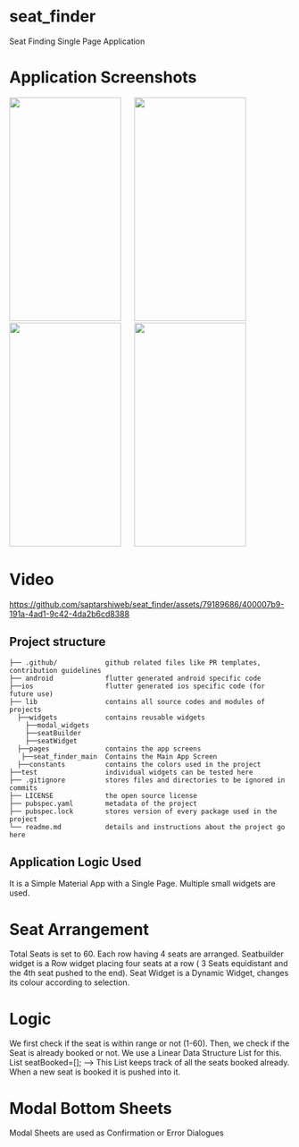 # seat_finder

Seat Finding Single Page Application

# Application Screenshots
<img src="https://github.com/saptarshiweb/seat_finder/assets/79189686/d9d253c2-884e-4e85-8de5-e94a39af1dcb" width="200" height="400">&nbsp;&nbsp;&nbsp;&nbsp;&nbsp;
<img src="https://github.com/saptarshiweb/seat_finder/assets/79189686/12b5276c-9d05-4743-a009-e019599ad05a" width="200" height="400">&nbsp;&nbsp;&nbsp;&nbsp;&nbsp;
<img src="https://github.com/saptarshiweb/seat_finder/assets/79189686/478257be-89f9-4bae-9943-13756a9f7325" width="200" height="400">&nbsp;&nbsp;&nbsp;&nbsp;&nbsp;
<img src="https://github.com/saptarshiweb/seat_finder/assets/79189686/2d90c3f5-d058-4789-843d-ef59872ce0bc" width="200" height="400">&nbsp;&nbsp;&nbsp;&nbsp;&nbsp;

# Video

https://github.com/saptarshiweb/seat_finder/assets/79189686/400007b9-191a-4ad1-9c42-4da2b6cd8388


## Project structure

```
├── .github/            github related files like PR templates, contribution guidelines
├── android             flutter generated android specific code
├──ios                  flutter generated ios specific code (for future use)
├── lib                 contains all source codes and modules of projects
  ├──widgets            contains reusable widgets
    ├──modal_widgets
    ├──seatBuilder
    ├──seatWidget
  ├──pages              contains the app screens
   ├──seat_finder_main  Contains the Main App Screen
  ├──constants          contains the colors used in the project
├──test                 individual widgets can be tested here
├── .gitignore          stores files and directories to be ignored in commits
├── LICENSE             the open source license
├── pubspec.yaml        metadata of the project
├── pubspec.lock        stores version of every package used in the project
└── readme.md           details and instructions about the project go here

```

## Application Logic Used
It is a Simple Material App with a Single Page. Multiple small widgets are used.

# Seat Arrangement
Total Seats is set to 60. Each row having 4 seats are arranged.
Seatbuilder widget is a Row widget placing four seats at a row ( 3 Seats equidistant and the 4th seat pushed to the end).
Seat Widget is a Dynamic Widget, changes its colour according to selection.

# Logic
We first check if the seat is within range or not (1-60). Then, we check if the Seat is already booked or not. We use a Linear Data Structure List for this.
List<int> seatBooked=[]; --> This List keeps track of all the seats booked already. When a new seat is booked it is pushed into it.

# Modal Bottom Sheets
Modal Sheets are used as Confirmation or Error Dialogues




